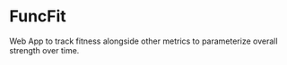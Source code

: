 # FuncFit
Web App to track fitness alongside other metrics to parameterize overall strength over time.
